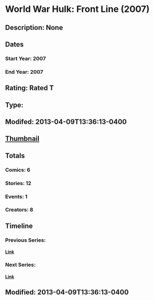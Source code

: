 # World War Hulk: Front Line (2007)
## Description: None
## Dates
### Start Year: 2007
### End Year: 2007
## Rating: Rated T
## Type: 
## Modifed: 2013-04-09T13:36:13-0400
## [Thumbnail](http://i.annihil.us/u/prod/marvel/i/mg/3/90/5164512d9f9d0.jpg)
## Totals
### Comics: 6
### Stories: 12
### Events: 1
### Creators: 8
## Timeline
### Previous Series: 
#### [Link]()
### Next Series: 
#### [Link]()
## Modified: 2013-04-09T13:36:13-0400